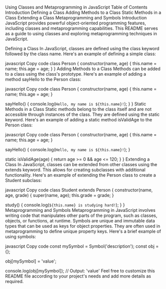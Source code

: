 Using Classes and Metaprogramming in JavaScript
Table of Contents
Introduction
Defining a Class
Adding Methods to a Class
Static Methods in a Class
Extending a Class
Metaprogramming and Symbols
Introduction
JavaScript provides powerful object-oriented programming features, including classes and metaprogramming capabilities. This README serves as a guide to using classes and exploring metaprogramming techniques in JavaScript.

Defining a Class
In JavaScript, classes are defined using the class keyword followed by the class name. Here's an example of defining a simple class:

javascript
Copy code
class Person {
  constructor(name, age) {
    this.name = name;
    this.age = age;
  }
}
Adding Methods to a Class
Methods can be added to a class using the class's prototype. Here's an example of adding a method sayHello to the Person class:

javascript
Copy code
class Person {
  constructor(name, age) {
    this.name = name;
    this.age = age;
  }

  sayHello() {
    console.log(`Hello, my name is ${this.name}!`);
  }
}
Static Methods in a Class
Static methods belong to the class itself and are not accessible through instances of the class. They are defined using the static keyword. Here's an example of adding a static method isValidAge to the Person class:

javascript
Copy code
class Person {
  constructor(name, age) {
    this.name = name;
    this.age = age;
  }

  sayHello() {
    console.log(`Hello, my name is ${this.name}!`);
  }

  static isValidAge(age) {
    return age >= 0 && age <= 120;
  }
}
Extending a Class
In JavaScript, classes can be extended from other classes using the extends keyword. This allows for creating subclasses with additional functionality. Here's an example of extending the Person class to create a Student subclass:

javascript
Copy code
class Student extends Person {
  constructor(name, age, grade) {
    super(name, age);
    this.grade = grade;
  }

  study() {
    console.log(`${this.name} is studying hard!`);
  }
}
Metaprogramming and Symbols
Metaprogramming in JavaScript involves writing code that manipulates other parts of the program, such as classes, objects, or functions, at runtime. Symbols are unique and immutable data types that can be used as keys for object properties. They are often used in metaprogramming to define unique property keys. Here's a brief example of using symbols:

javascript
Copy code
const mySymbol = Symbol('description');
const obj = {};

obj[mySymbol] = 'value';

console.log(obj[mySymbol]); // Output: 'value'
Feel free to customize this README file according to your project's needs and add more details as required.